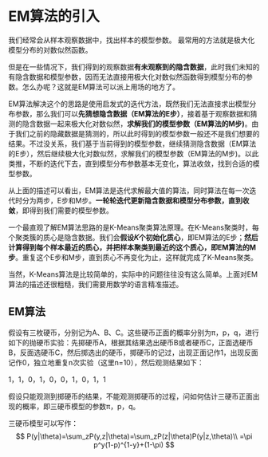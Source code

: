# EM算法的引入

我们经常会从样本观察数据中，找出样本的模型参数。 最常用的方法就是极大化模型分布的对数似然函数。

但是在一些情况下，我们得到的观察数据**有未观察到的隐含数据**，此时我们未知的有隐含数据和模型参数，因而无法直接用极大化对数似然函数得到模型分布的参数。怎么办呢？这就是EM算法可以派上用场的地方了。

EM算法解决这个的思路是使用启发式的迭代方法，既然我们无法直接求出模型分布参数，那么我们可以**先猜想隐含数据（EM算法的E步）**，接着基于观察数据和猜测的隐含数据一起来极大化对数似然，**求解我们的模型参数（EM算法的M步)**。由于我们之前的隐藏数据是猜测的，所以此时得到的模型参数一般还不是我们想要的结果。不过没关系，我们基于当前得到的模型参数，继续猜测隐含数据（EM算法的E步），然后继续极大化对数似然，求解我们的模型参数（EM算法的M步)。以此类推，不断的迭代下去，直到模型分布参数基本无变化，算法收敛，找到合适的模型参数。

从上面的描述可以看出，EM算法是迭代求解最大值的算法，同时算法在每一次迭代时分为两步，E步和M步。**一轮轮迭代更新隐含数据和模型分布参数，直到收敛**，即得到我们需要的模型参数。

一个最直观了解EM算法思路的是K-Means聚类算法原理。在K-Means聚类时，每个聚类簇的质心是隐含数据。我们会**假设𝐾个初始化质心**，即EM算法的E步；**然后计算得到每个样本最近的质心，并把样本聚类到最近的这个质心，即EM算法的M步**。重复这个E步和M步，直到质心不再变化为止，这样就完成了K-Means聚类。

当然，K-Means算法是比较简单的，实际中的问题往往没有这么简单。上面对EM算法的描述还很粗糙，我们需要用数学的语言精准描述。

## EM算法

假设有三枚硬币，分别记为A、B、C。这些硬币正面的概率分别为π，p，q，进行如下的抛硬币实验：先掷硬币A，根据其结果选出硬币B或者硬币C，正面选硬币B，反面选硬币C，然后掷选出的硬币，掷硬币的记过，出现正面记作1，出现反面记作0，独立地重复n次实验（这里n=10），然后观测结果如下：

1，1，0，1，0，0，1，0，1，1

假设只能观测到掷硬币的结果，不能观测掷硬币的过程，问如何估计三硬币正面出现的概率，即三硬币模型的参数π，p，q。

三硬币模型可以写作：
$$
P(y|\theta)=\sum_zP(y,z|\theta)=\sum_zP(z|\theta)P(y|z,\theta)\\
=\pi p^y(1-p)^{1-y}+(1-\pi)
$$
































